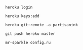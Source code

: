 `heroku login`

`heroku keys:add`

`heroku git:remote -a partisanink`

`git push heroku master`

`mr-sparkle config.ru`